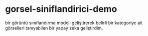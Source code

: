 # gorsel-siniflandirici-demo
bir görüntü sınıflandırma modeli geliştirerek belirli bir kategoriye ait görselleri tanıyabilen bir yapay zeka geliştirdim.
